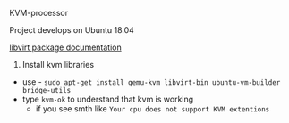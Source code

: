 KVM-processor

Project develops on Ubuntu 18.04 

[libvirt package documentation](https://libvirt.org/html/index.html)

1. Install kvm libraries
 - use - `sudo apt-get install qemu-kvm libvirt-bin ubuntu-vm-builder bridge-utils`
 - type `kvm-ok` to understand that kvm is working  
    * if you see smth like `Your cpu does not support KVM extentions`

 
 